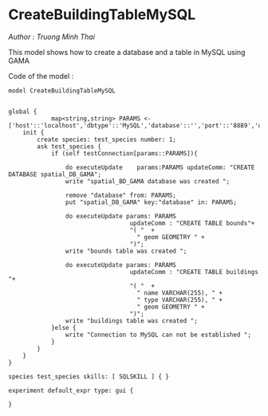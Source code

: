 [//]: # (keyword|statement_remove)
[//]: # (keyword|statement_put)
[//]: # (keyword|skill_SQLSKILL)
[//]: # (keyword|concept_database)
#  CreateBuildingTableMySQL


_Author : Truong Minh Thai_

   This model shows how to create a database and a table in MySQL using GAMA
 

Code of the model : 

```
model CreateBuildingTableMySQL


global {
			map<string,string> PARAMS <- ['host'::'localhost','dbtype'::'MySQL','database'::'','port'::'8889','user'::'root','passwd'::'root'];
	init {
		create species: test_species number: 1;
		ask test_species {
			if (self testConnection[params::PARAMS]){

 			    do executeUpdate    params:PARAMS updateComm: "CREATE DATABASE spatial_DB_GAMA";
 			    write "spatial_BD_GAMA database was created ";

 			    remove "database" from: PARAMS;
				put "spatial_DB_GAMA" key:"database" in: PARAMS;

				do executeUpdate params: PARAMS
								  updateComm : "CREATE TABLE bounds"+
								  "( "  +
				                    " geom GEOMETRY " +
				                  ")";
				write "bounds table was created ";

				do executeUpdate params: PARAMS
								  updateComm : "CREATE TABLE buildings "+
								  "( "  +
				                   	" name VARCHAR(255), " +
				                    " type VARCHAR(255), " +
				                    " geom GEOMETRY " +
				                  ")";
                write "buildings table was created ";
 			}else {
 				write "Connection to MySQL can not be established ";
 			}
		}
	}
}

species test_species skills: [ SQLSKILL ] { }

experiment default_expr type: gui {

}
```
